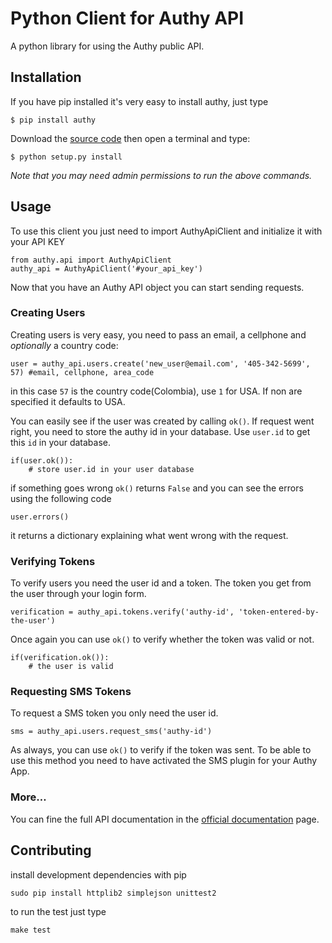 # Python Client for Authy API

A python library for using the Authy public API.


## Installation

If you have pip installed it's very easy to install authy, just type

    $ pip install authy

Download the [source code](https://github.com/authy/authy-python/zipball/master) then open a terminal and type:

    $ python setup.py install

_Note that you may need admin permissions to run the above commands._

## Usage

To use this client you just need to import AuthyApiClient and initialize it with your API KEY


    from authy.api import AuthyApiClient
    authy_api = AuthyApiClient('#your_api_key')  

Now that you have an Authy API object you can start sending requests.


### Creating Users

Creating users is very easy, you need to pass an email, a cellphone and _optionally_ a country code:
   
    user = authy_api.users.create('new_user@email.com', '405-342-5699', 57) #email, cellphone, area_code

in this case `57` is the country code(Colombia), use `1` for USA. If non are specified it defaults to USA.

You can easily see if the user was created by calling `ok()`.
If request went right, you need to store the authy id in your database. Use `user.id` to get this `id` in your database.

    if(user.ok()):
        # store user.id in your user database

if something goes wrong `ok()` returns `False` and you can see the errors using the following code

    user.errors()

it returns a dictionary explaining what went wrong with the request.


### Verifying Tokens

To verify users you need the user id and a token. The token you get from the user through your login form. 

    verification = authy_api.tokens.verify('authy-id', 'token-entered-by-the-user')

Once again you can use `ok()` to verify whether the token was valid or not.

    if(verification.ok()):
        # the user is valid


### Requesting SMS Tokens

To request a SMS token you only need the user id.

	sms = authy_api.users.request_sms('authy-id')

As always, you can use `ok()` to verify if the token was sent. To be able to use this method you need to have activated the SMS plugin for your Authy App.


### More…

You can fine the full API documentation in the [official documentation](https://docs.authy.com) page.


## Contributing

install development dependencies with pip

    sudo pip install httplib2 simplejson unittest2

to run the test just type

    make test



